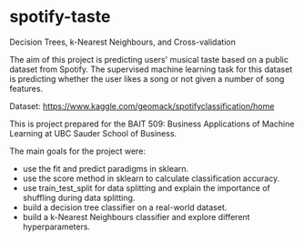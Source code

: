 # spotify-taste
Decision Trees,  k-Nearest Neighbours, and Cross-validation

The aim of this project is predicting users' musical taste based on a public dataset from Spotify.
The supervised machine learning task for this dataset is predicting whether the user likes a song or not given a number of song features.

Dataset: https://www.kaggle.com/geomack/spotifyclassification/home

This is project prepared for the BAIT 509: Business Applications of Machine Learning at UBC Sauder School of Business.

The main goals for the project were:

- use the fit and predict paradigms in sklearn.
- use the score method in sklearn to calculate classification accuracy.
- use train_test_split for data splitting and explain the importance of shuffling during data splitting.
- build a decision tree classifier on a real-world dataset.
- build a k-Nearest Neighbours classifier and explore different hyperparameters.
